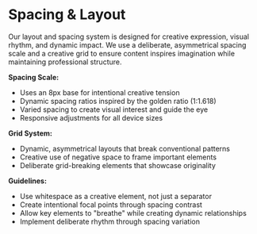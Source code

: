 # Spacing & Layout

Our layout and spacing system is designed for creative expression, visual rhythm, and dynamic impact. We use a deliberate, asymmetrical spacing scale and a creative grid to ensure content inspires imagination while maintaining professional structure.

**Spacing Scale:**
- Uses an 8px base for intentional creative tension
- Dynamic spacing ratios inspired by the golden ratio (1:1.618)
- Varied spacing to create visual interest and guide the eye
- Responsive adjustments for all device sizes

**Grid System:**
- Dynamic, asymmetrical layouts that break conventional patterns
- Creative use of negative space to frame important elements
- Deliberate grid-breaking elements that showcase originality

**Guidelines:**
- Use whitespace as a creative element, not just a separator
- Create intentional focal points through spacing contrast
- Allow key elements to "breathe" while creating dynamic relationships
- Implement deliberate rhythm through spacing variation